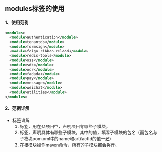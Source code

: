 ## modules标签的使用



#### 1、使用范例

```xml
<modules>
  <module>authentication</module>
  <module>tenantds</module>
  <module>formsign</module>
  <module>feign-ribbon-reload</module>
  <module>redis-tools</module>
  <module>oss</module>
  <module>sdk</module>
  <module>ocr</module>
  <module>fadada</module>
  <module>pay</module>
  <module>message</module>
  <module>weichat</module>
  <module>utilities</module>
</modules>
```



#### 2、范例详解

- 标签详解
  1. <modules>标签，用在父项目中，声明项目有哪些子模块。
  2. <module>标签，声明具体有哪些子模块，其中的值，填写子模块的包名（而包名与子模块pom.xml中的name和artifactId的值一致）
  2. 在根模块操作maven命令，所有的子模块都会执行。